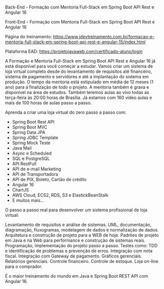 Back-End - Formação com Mentoria Full-Stack em Spring Boot API Rest e Angular 16

Front-End - Formação com Mentoria Full-Stack em Spring Boot API Rest e Angular 16

Página do treinamento: https://www.jdevtreinamento.com.br/formacao-e-mentoria-full-stack-em-spring-boot-api-rest-e-angular-15/index.html

Plataforma EAD: https://projetojavaweb.com/certificado-aluno/login

A Formação e Mentoria Full-Stack em Spring Boot API Rest e Angular 16 já está disponível para você começar a estudar.
Vamos criar um sistema de loja virtual completo desde do levantamento de requisitos até financeiro, sistema de pagamento e servidores e até a implantação do sistema em produção.
O tempo da mentoria está estipulado em média de 12 meses (1 ano) para a finalização de todo o projeto.
A mentoria também é grava e disponível na área de estudos.
Também teremos aulas ao vivo todas as terça-feira ás 20:00 horas de Brasília.
Já estamos com 160 vídeo aulas e mais de 100 horas de aulas passo a passo.

Aprenda a criar uma loja virtual do zero passo a passo com:

- Spring Boot Rest API
- Spring Boot MVC
- Spring Data JPA
- Spring JDBC Template
- Spring Mock Teste
- Java Mail
- Async e Scheduled
- SQL e PostgreSQL
- API RestFull
- API de e-mail Marketing
- API de Transportadora
- API de PIX, Boleto, Cartão de crédito
- Angular 16
- ChartJS
- AWS Cloud, ECS2, RDS, S3 e ElastickBeanStalk
- E muitos mais...

O passo a passo real para desenvolver um sistema profissional de loja virtual:

Levantamento de requisitos e análise de sistemas.
UML, documentação, diagramação, fluxogramas, modelagem de dados e normalização de dados.
Arquitetura e construção de projeto para a WEB de hoje.
Padrões de projeto em Java e na Web para performance e construção de sistemas reais.
Programação, implementação do projeto passo a passo.
Testes como: TDD e identificação de problemas e prevenção de erros.
Integração com nota fiscal.
Integração com Gateway de pagamento.
Gráficos gerenciais.
Relatórios gerenciais.
Controle financeiro.
Controle de estoque.
Loja on-line para o comprador.

É o maior treinamento do mundo em Java e Spring Boot REST API com Angular 16.

